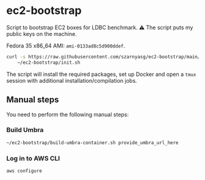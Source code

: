 # ec2-bootstrap

Script to bootstrap EC2 boxes for LDBC benchmark.
:warning: The script puts my public keys on the machine.

Fedora 35 x86_64 AMI: `ami-0133ad8c5d900ddef`.

```bash
curl -s https://raw.githubusercontent.com/szarnyasg/ec2-bootstrap/main/bootstrap.sh | bash && \
    ~/ec2-bootstrap/init.sh
```

The script will install the required packages, set up Docker and open a `tmux` session with additional installation/compilation jobs.

## Manual steps

You need to perform the following manual steps:

### Build Umbra

```bash
~/ec2-bootstrap/build-umbra-container.sh provide_umbra_url_here
```

### Log in to AWS CLI

```bash
aws configure
```
